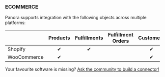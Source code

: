 ### ECOMMERCE

Panora supports integration with the following objects across multiple platforms:

|             | Products | Fulfillments | Fulfillment Orders | Customers | Orders |
| ----------- | :------: | :----------: | :----------------: | :-------: | :----: |
| Shopify     |    ✔     |      ✔       |                    |     ✔     |   ✔    |
| WooCommerce |    ✔     |              |                    |     ✔     |   ✔    |

Your favourite software is missing? [Ask the community to build a connector!](https://github.com/panoratech/Panora/issues/new)
